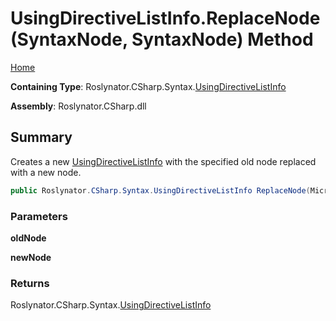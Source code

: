 # UsingDirectiveListInfo\.ReplaceNode\(SyntaxNode, SyntaxNode\) Method

[Home](../../../../../README.md)

**Containing Type**: Roslynator\.CSharp\.Syntax\.[UsingDirectiveListInfo](../README.md)

**Assembly**: Roslynator\.CSharp\.dll

## Summary

Creates a new [UsingDirectiveListInfo](../README.md) with the specified old node replaced with a new node\.

```csharp
public Roslynator.CSharp.Syntax.UsingDirectiveListInfo ReplaceNode(Microsoft.CodeAnalysis.SyntaxNode oldNode, Microsoft.CodeAnalysis.SyntaxNode newNode)
```

### Parameters

**oldNode**

**newNode**

### Returns

Roslynator\.CSharp\.Syntax\.[UsingDirectiveListInfo](../README.md)

